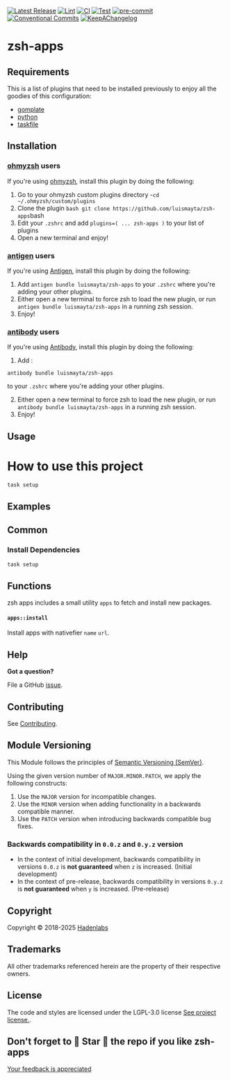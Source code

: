 <!--


  ** DO NOT EDIT THIS FILE
  **
  ** 1) Make all changes to `provision/generator/README.yaml`
  ** 2) Run`task readme` to rebuild this file.
  **
  ** (We maintain HUNDREDS of open source projects. This is how we maintain our sanity.)
  **


  -->

[![Latest Release](https://img.shields.io/github/release/luismayta/zsh-apps)](https://github.com/luismayta/zsh-apps/releases) [![Lint](https://img.shields.io/github/workflow/status/luismayta/zsh-apps/lint-code)](https://github.com/luismayta/zsh-apps/actions?workflow=lint-code) [![CI](https://img.shields.io/github/workflow/status/luismayta/zsh-apps/ci)](https://github.com/luismayta/zsh-apps/actions?workflow=ci) [![Test](https://img.shields.io/github/workflow/status/luismayta/zsh-apps/test)](https://github.com/luismayta/zsh-apps/actions?workflow=test) [![pre-commit](https://img.shields.io/badge/pre--commit-enabled-brightgreen?logo=pre-commit&logoColor=white)](https://github.com/pre-commit/pre-commit) [![Conventional Commits](https://img.shields.io/badge/Conventional%20Commits-1.0.0-yellow)](https://conventionalcommits.org) [![KeepAChangelog](https://img.shields.io/badge/changelog-Keep%20a%20Changelog%20v1.0.0-orange)](https://keepachangelog.com)

# zsh-apps

## Requirements

This is a list of plugins that need to be installed previously to enjoy all the goodies of this configuration:

- [gomplate](https://github.com/hairyhenderson/gomplate)
- [python](https://www.python.org)
- [taskfile](https://github.com/go-task/task)

## Installation

<!-- Space: Projects -->
<!-- Parent: ZshApps -->
<!-- Title: Installation Oh-My-Zsh ZshApps -->
<!-- Label: ZshApss -->
<!-- Label: Project -->
<!-- Label: Installation -->
<!-- Label: Oh-My-Zsh -->
<!-- Include: docs/disclaimer.md -->
<!-- Include: ac:toc -->

### [ohmyzsh](https://github.com/ohmyzsh/ohmyzsh) users

If you're using [ohmyzsh](https://github.com/ohmyzsh/ohmyzsh), install this plugin by doing the following:

1. Go to your ohmyzsh custom plugins directory -`cd ~/.ohmyzsh/custom/plugins`
2. Clone the plugin `bash git clone https://github.com/luismayta/zsh-apps`bash
3. Edit your `.zshrc` and add `plugins=( ... zsh-apps )` to your list of plugins
4. Open a new terminal and enjoy!
   <!-- Space: Projects -->
   <!-- Parent: ZshApps -->
   <!-- Title: Installation Antigen ZshApps -->
   <!-- Label: ZshApss -->
   <!-- Label: Project -->
   <!-- Label: Installation -->
   <!-- Label: Antigen -->
   <!-- Include: docs/disclaimer.md -->
   <!-- Include: ac:toc -->

### [antigen](https://github.com/zsh-users/antigen) users

If you're using [Antigen](https://github.com/zsh-users/antigen), install this plugin by doing the following:

1. Add `antigen bundle luismayta/zsh-apps` to your `.zshrc` where you're adding your other plugins.
2. Either open a new terminal to force zsh to load the new plugin, or run `antigen bundle luismayta/zsh-apps` in a running zsh session.
3. Enjoy!
   <!-- Space: Projects -->
   <!-- Parent: ZshApps -->
   <!-- Title: Installation Antibody ZshApps -->
   <!-- Label: ZshApss -->
   <!-- Label: Project -->
   <!-- Label: Installation -->
   <!-- Include: docs/disclaimer.md -->
   <!-- Include: ac:toc -->

### [antibody](https://github.com/getantibody/antibody) users

If you're using [Antibody](https://github.com/getantibody/antibody), install this plugin by doing the following:

1. Add :

```{.sourceCode .bash}
antibody bundle luismayta/zsh-apps
```

to your `.zshrc` where you're adding your other plugins.

2. Either open a new terminal to force zsh to load the new plugin, or run `antibody bundle luismayta/zsh-apps` in a running zsh session.
3. Enjoy!

## Usage

# How to use this project

```bash
task setup
```

## Examples

<!-- Space: Projects -->
<!-- Parent: ZshApps -->
<!-- Title: Examples ZshApps -->
<!-- Label: Examples -->
<!-- Include: ./../disclaimer.md -->
<!-- Include: ac:toc -->

## Common

### Install Dependencies

```bash
task setup
```

 <!-- Space: Projects -->
<!-- Parent: ZshApps -->
<!-- Title: Functions ZshApps -->
<!-- Label: Functions -->
<!-- Include: docs/disclaimer.md -->
<!-- Include: ac:toc -->

## Functions

zsh apps includes a small utility `apps` to fetch and install new packages.

#### `apps::install`

Install apps with nativefier `name` `url`.

## Help

**Got a question?**

File a GitHub [issue](https://github.com/luismayta/zsh-apps/issues).

## Contributing

See [Contributing](./docs/contributing.md).

## Module Versioning

This Module follows the principles of [Semantic Versioning (SemVer)](https://semver.org/).

Using the given version number of `MAJOR.MINOR.PATCH`, we apply the following constructs:

1. Use the `MAJOR` version for incompatible changes.
1. Use the `MINOR` version when adding functionality in a backwards compatible manner.
1. Use the `PATCH` version when introducing backwards compatible bug fixes.

### Backwards compatibility in `0.0.z` and `0.y.z` version

- In the context of initial development, backwards compatibility in versions `0.0.z` is **not guaranteed** when `z` is increased. (Initial development)
- In the context of pre-release, backwards compatibility in versions `0.y.z` is **not guaranteed** when `y` is increased. (Pre-release)

## Copyright

Copyright © 2018-2025 [Hadenlabs](https://hadenlabs.com)

## Trademarks

All other trademarks referenced herein are the property of their respective owners.

## License

The code and styles are licensed under the LGPL-3.0 license [See project license.](LICENSE).

## Don't forget to 🌟 Star 🌟 the repo if you like zsh-apps

[Your feedback is appreciated](https://github.com/luismayta/zsh-apps/issues)


<!-- Security scan triggered at 2025-09-02 15:59:48 -->